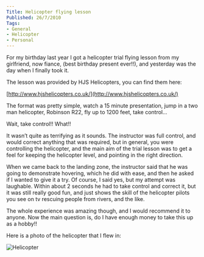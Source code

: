 ```yaml
---
Title: Helicopter flying lesson
Published: 26/7/2010
Tags:
- General
- Helicopter
- Personal
---
```


For my birthday last year I got a helicopter trial flying lesson from my girlfriend, now fiance, (best birthday present ever!!), and yesterday was the day when I finally took it.

The lesson was provided by HJS Helicopters, you can find them here:

[http://www.hjshelicopters.co.uk/](http://www.hjshelicopters.co.uk/)

The format was pretty simple, watch a 15 minute presentation, jump in a two man helicopter, Robinson R22, fly up to 1200 feet, take control...

Wait, take control!! What!!

It wasn’t quite as terrifying as it sounds. The instructor was full control, and would correct anything that was required, but in general, you were controlling the helicopter, and the main aim of the trial lesson was to get a feel for keeping the helicopter level, and pointing in the right direction.

When we came back to the landing zone, the instructor said that he was going to demonstrate hovering, which he did with ease, and then he asked if I wanted to give it a try. Of course, I said yes, but my attempt was laughable. Within about 2 seconds he had to take control and correct it, but it was still really good fun, and just shows the skill of the helicopter pilots you see on tv rescuing people from rivers, and the like.

The whole experience was amazing though, and I would recommend it to anyone. Now the main question is, do I have enough money to take this up as a hobby!!

Here is a photo of the helicopter that I flew in:

![Helicopter](https://gep13wpstorage.blob.core.windows.net/gep13/2010/7/26/c9666e2e-5baf-4264-baba-4f79d895f72a.jpg)